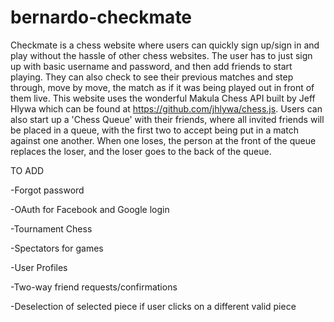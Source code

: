 # bernardo-checkmate
Checkmate is a chess website where users can quickly sign up/sign in and play without the hassle of other chess websites.
The user has to just sign up with basic username and password, and then add friends to start playing. They can also check to see their
previous matches and step through, move by move, the match as if it was being played out in front of them live. This website uses the wonderful Makula Chess API built by Jeff Hlywa which can be found at https://github.com/jhlywa/chess.js. Users can also start up a 'Chess Queue' with their friends, where all invited friends will be placed in a queue, with the first two to accept being put in a match against one another. When one loses, the person at the front of the queue replaces the loser, and the loser goes to the back of the queue.

TO ADD

-Forgot password

-OAuth for Facebook and Google login

-Tournament Chess

-Spectators for games

-User Profiles

-Two-way friend requests/confirmations

-Deselection of selected piece if user clicks on a different valid piece

